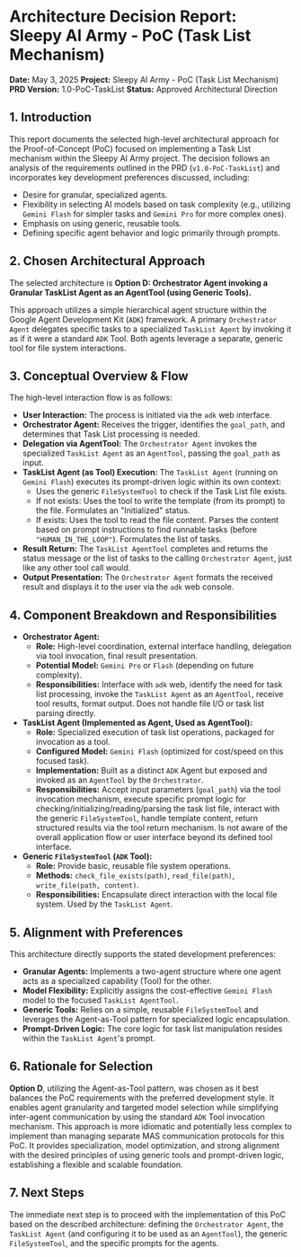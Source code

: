 # Architecture Decision Report: Sleepy AI Army - PoC (Task List Mechanism)

**Date:** May 3, 2025
**Project:** Sleepy AI Army - PoC (Task List Mechanism)
**PRD Version:** 1.0-PoC-TaskList
**Status:** Approved Architectural Direction

## 1. Introduction

This report documents the selected high-level architectural approach for the Proof-of-Concept (PoC) focused on implementing a Task List mechanism within the Sleepy AI Army project. The decision follows an analysis of the requirements outlined in the PRD (`v1.0-PoC-TaskList`) and incorporates key development preferences discussed, including:

* Desire for granular, specialized agents.
* Flexibility in selecting AI models based on task complexity (e.g., utilizing `Gemini Flash` for simpler tasks and `Gemini Pro` for more complex ones).
* Emphasis on using generic, reusable tools.
* Defining specific agent behavior and logic primarily through prompts.

## 2. Chosen Architectural Approach

The selected architecture is **Option D: Orchestrator Agent invoking a Granular TaskList Agent as an AgentTool (using Generic Tools).**

This approach utilizes a simple hierarchical agent structure within the Google Agent Development Kit (`ADK`) framework. A primary `Orchestrator Agent` delegates specific tasks to a specialized `TaskList Agent` by invoking it as if it were a standard `ADK` Tool. Both agents leverage a separate, generic tool for file system interactions.

## 3. Conceptual Overview & Flow

The high-level interaction flow is as follows:

* **User Interaction:** The process is initiated via the `adk` web interface.
* **Orchestrator Agent:** Receives the trigger, identifies the `goal_path`, and determines that Task List processing is needed.
* **Delegation via AgentTool:** The `Orchestrator Agent` invokes the specialized `TaskList Agent` as an `AgentTool`, passing the `goal_path` as input.
* **TaskList Agent (as Tool) Execution:** The `TaskList Agent` (running on `Gemini Flash`) executes its prompt-driven logic within its own context:
    * Uses the generic `FileSystemTool` to check if the Task List file exists.
    * If not exists: Uses the tool to write the template (from its prompt) to the file. Formulates an "Initialized" status.
    * If exists: Uses the tool to read the file content. Parses the content based on prompt instructions to find runnable tasks (before `"HUMAN_IN_THE_LOOP"`). Formulates the list of tasks.
* **Result Return:** The `TaskList AgentTool` completes and returns the status message or the list of tasks to the calling `Orchestrator Agent`, just like any other tool call would.
* **Output Presentation:** The `Orchestrator Agent` formats the received result and displays it to the user via the `adk` web console.

## 4. Component Breakdown and Responsibilities

* **Orchestrator Agent:**
    * **Role:** High-level coordination, external interface handling, delegation via tool invocation, final result presentation.
    * **Potential Model:** `Gemini Pro` or `Flash` (depending on future complexity).
    * **Responsibilities:** Interface with `adk` web, identify the need for task list processing, invoke the `TaskList Agent` as an `AgentTool`, receive tool results, format output. Does not handle file I/O or task list parsing directly.
* **TaskList Agent (Implemented as Agent, Used as AgentTool):**
    * **Role:** Specialized execution of task list operations, packaged for invocation as a tool.
    * **Configured Model:** `Gemini Flash` (optimized for cost/speed on this focused task).
    * **Implementation:** Built as a distinct `ADK` Agent but exposed and invoked as an `AgentTool` by the `Orchestrator`.
    * **Responsibilities:** Accept input parameters (`goal_path`) via the tool invocation mechanism, execute specific prompt logic for checking/initializing/reading/parsing the task list file, interact with the generic `FileSystemTool`, handle template content, return structured results via the tool return mechanism. Is not aware of the overall application flow or user interface beyond its defined tool interface.
* **Generic `FileSystemTool` (`ADK` Tool):**
    * **Role:** Provide basic, reusable file system operations.
    * **Methods:** `check_file_exists(path)`, `read_file(path)`, `write_file(path, content)`.
    * **Responsibilities:** Encapsulate direct interaction with the local file system. Used by the `TaskList Agent`.

## 5. Alignment with Preferences

This architecture directly supports the stated development preferences:

* **Granular Agents:** Implements a two-agent structure where one agent acts as a specialized capability (Tool) for the other.
* **Model Flexibility:** Explicitly assigns the cost-effective `Gemini Flash` model to the focused `TaskList AgentTool`.
* **Generic Tools:** Relies on a simple, reusable `FileSystemTool` and leverages the Agent-as-Tool pattern for specialized logic encapsulation.
* **Prompt-Driven Logic:** The core logic for task list manipulation resides within the `TaskList Agent`'s prompt.

## 6. Rationale for Selection

**Option D**, utilizing the Agent-as-Tool pattern, was chosen as it best balances the PoC requirements with the preferred development style. It enables agent granularity and targeted model selection while simplifying inter-agent communication by using the standard `ADK` Tool invocation mechanism. This approach is more idiomatic and potentially less complex to implement than managing separate MAS communication protocols for this PoC. It provides specialization, model optimization, and strong alignment with the desired principles of using generic tools and prompt-driven logic, establishing a flexible and scalable foundation.

## 7. Next Steps

The immediate next step is to proceed with the implementation of this PoC based on the described architecture: defining the `Orchestrator Agent`, the `TaskList Agent` (and configuring it to be used as an `AgentTool`), the generic `FileSystemTool`, and the specific prompts for the agents.
